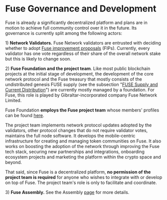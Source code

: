 # Fuse Governance and Development

Fuse is already a significantly decentralized platform and plans are in motion to achieve full community control over it in the future. Its governance is currently split among the following actors:

1\) **Network Validators.** Fuse Network validators are entrusted with deciding whether to adopt [Fuse improvement proposals](https://docs.fuse.io/general/fips) \(FIPs\).  Currently, every validator has one vote regardless of their share of the overall network stake but this is likely to change soon.

2\) **Fuse Foundation and the project team**. Like most public blockchain projects at the initial stage of development, the development of the core network protocol and the Fuse treasury that mostly consists of the undistributed genesis FUSE supply \(see the subsection "[FUSE Supply and Current Distribution](https://docs.fuse.io/general/fuse-token/fuse-supply-and-current-distribution)"\) are currently mostly managed by a foundation. For Fuse, this role is played by Gibraltar-incorporated company Fuse Network Limited.

Fuse Foundation **employs the Fuse project team** whose members' profiles can be found [here](https://fuse.io/about).

The project team implements network protocol updates adopted by the validators, other protocol changes that do not require validator votes, maintains the full node software. It develops the mobile-centric infrastructure for creating and managing token communities on Fuse. It also works on boosting the adoption of the network through improving the Fuse tech stack, securing new partnerships and integrations, onboarding ecosystem projects and marketing the platform within the crypto space and beyond.

That said, since Fuse is a decentralized platform, **no permission of the project team is required** for anyone who wishes to integrate with or develop on top of Fuse. The project team's role is only to facilitate and coordinate.

3\) **Fuse Assembly.** See the Assembly [page](https://docs.fuse.io/general/fuse-governance/fuse-assembly) for more details.   

